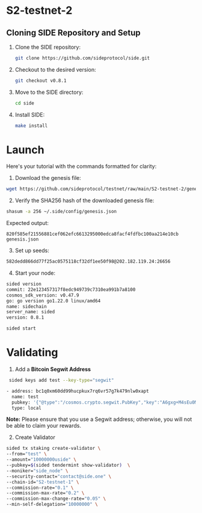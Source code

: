 # S2-testnet-2

## Cloning SIDE Repository and Setup
1. Clone the SIDE repository:
   ```sh
   git clone https://github.com/sideprotocol/side.git
   ```

2. Checkout to the desired version:
   ```sh
   git checkout v0.8.1
   ```

3. Move to the SIDE directory:
   ```sh
   cd side
   ```

4. Install SIDE:
   ```sh
   make install
   ```

# Launch
Here's your tutorial with the commands formatted for clarity:

1. Download the genesis file:
```sh
wget https://github.com/sideprotocol/testnet/raw/main/S2-testnet-2/genesis.json -O ~/.side/config/genesis.json
```

2. Verify the SHA256 hash of the downloaded genesis file:
```sh
shasum -a 256 ~/.side/config/genesis.json
```
Expected output:
```
820f585ef21556881cef062efc6613295000edca8facf4fdfbc100aa214e10cb  genesis.json
```

3. Set up seeds:
```sh
582dedd866dd77f25ac0575118cf32df1ee50f98@202.182.119.24:26656
```

4. Start your node:
```sh
sided version
commit: 22e123457317f8edc949739c7310ea991b7a8100
cosmos_sdk_version: v0.47.9
go: go version go1.22.0 linux/amd64
name: sidechain
server_name: sided
version: 0.8.1
```
```sh
sided start
```

# Validating

1. Add a **Bitcoin Segwit Address**
```sh
 sided keys add test --key-type="segwit"

- address: bc1q0xm60dd99hucpkux7rq6vr57g7k479nlw0xapt
  name: test
  pubkey: '{"@type":"/cosmos.crypto.segwit.PubKey","key":"A6gxg+M4sEu0MBFiYlj4r2fEaz/ueeaNE7ymf8Zx+Tqq"}'
  type: local
```

**Note:**
Please ensure that you use a Segwit address; otherwise, you will not be able to claim your rewards.

2. Create Validator
```sh
sided tx staking create-validator \
--from="test" \
--amount="10000000uside" \
--pubkey=$(sided tendermint show-validator)  \
--moniker="side_node" \
--security-contact="contact@side.one" \
--chain-id="S2-testnet-1" \
--commission-rate="0.1" \
--commission-max-rate="0.2" \
--commission-max-change-rate="0.05" \
--min-self-delegation="10000000" \
```


